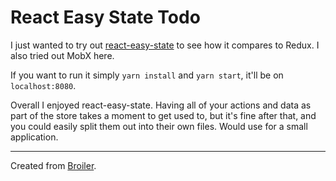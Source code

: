 # React Easy State Todo
I just wanted to try out [react-easy-state](https://github.com/solkimicreb/react-easy-state) to see how it compares to Redux. I also tried out MobX here.

If you want to run it simply `yarn install` and `yarn start`, it'll be on `localhost:8080`.

Overall I enjoyed react-easy-state. Having all of your actions and data as part of the store takes a moment to get used to, but it's fine after that, and you could easily split them out into their own files. Would use for a small application.

---

Created from [Broiler](https://github.com/mildrenben/broiler).
